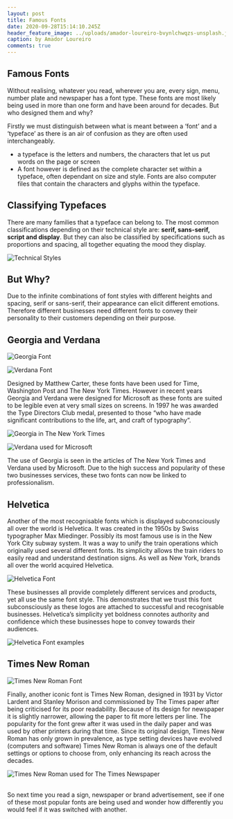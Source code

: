 ```yaml
---
layout: post
title: Famous Fonts
date: 2020-09-28T15:14:10.245Z
header_feature_image: ../uploads/amador-loureiro-bvynlchwqzs-unsplash.jpg
caption: by Amador Loureiro
comments: true
---
```

## Famous Fonts

Without realising, whatever you read, wherever you are, every sign, menu, number plate and newspaper has a font type. These fonts are most likely being used in more than one form and have been around for decades. But who designed them and why?

Firstly we must distinguish between what is meant between a ‘font’ and a ‘typeface’ as there is an air of confusion as they are often used interchangeably.

* a typeface is the letters and numbers, the characters that let us put words on the page or screen
* A font however is defined as the complete character set within a typeface, often dependant on size and style. Fonts are also computer files that contain the characters and glyphs within the typeface.

## Classifying Typefaces

There are many families that a typeface can belong to. The most common classifications depending on their technical style are: **serif, sans-serif, script and display**. But they can also be classified by specifications such as proportions and spacing, all together equating the mood they display.

![](../uploads/5cdaec2926180b59e34b0cd4_fonts-20image-201-20.png "Technical Styles")

## But Why?

Due to the infinite combinations of font styles with different heights and spacing, serif or sans-serif, their appearance can elicit different emotions. Therefore different businesses need different fonts to convey their personality to their customers depending on their purpose.

## Georgia and Verdana

![](../uploads/440px-georgiaspecimenaib.svg.png "Georgia Font")

![](../uploads/440px-verdanaspecimen.svg.png "Verdana Font")

Designed by Matthew Carter, these fonts have been used for Time, Washington Post and The New York Times. However in recent years Georgia and Verdana were designed for Microsoft as these fonts are suited to be legible even at very small sizes on screens. In 1997 he was awarded the Type Directors Club medal, presented to those “who have made significant contributions to the life, art, and craft of typography”.

![](../uploads/screen-shot-2020-09-27-at-16.07.18.png "Georgia in The New York Times")

![](../uploads/screen-shot-2020-09-27-at-16.10.11.png "Verdana used for Microsoft")

The use of Georgia is seen in the articles of The New York Times and Verdana used by Microsoft. Due to the high success and popularity of these two businesses services, these two fonts can now be linked to professionalism.

## Helvetica

Another of the most recognisable fonts which is displayed subconsciously all over the world is Helvetica. It was created in the 1950s by Swiss typographer Max Miedinger. Possibly its most famous use is in the New York City subway system. It was a way to unify the train operations which originally used several different fonts. Its simplicity allows the train riders to easily read and understand destination signs. As well as New York, brands all over the world acquired Helvetica.

![](../uploads/1200px-helveticaspecimench.svg.png "Helvetica Font ")

These businesses all provide completely different services and products, yet all use the same font style. This demonstrates that we trust this font subconsciously as these logos are attached to successful and recognisable businesses. Helvetica’s simplicity yet boldness connotes authority and confidence which these businesses hope to convey towards their audiences.

![](../uploads/helvetica-logo-collage1-2.jpg "Helvetica Font examples")



## Times New Roman

![](../uploads/1200px-times_new_roman-sample.svg.png "Times New Roman Font")

Finally, another iconic font is Times New Roman, designed in 1931 by Victor Lardent and Stanley Morison and commissioned by The Times paper after being criticised for its poor readability. Because of its design for newspaper it is slightly narrower, allowing the paper to fit more letters per line. The popularity for the font grew after it was used in the daily paper and was used by other printers during that time. Since its original design, Times New Roman has only grown in prevalence, as type setting devices have evolved (computers and software) Times New Roman is always one of the default settings or options to choose from, only enhancing its reach across the decades.

![](../uploads/d9c877fb6e67a66e5bb8a532e0ed9c50.png "Times New Roman used for The Times Newspaper")

\
So next time you read a sign, newspaper or brand advertisement, see if one of these most popular fonts are being used and wonder how differently you would feel if it was switched with another.